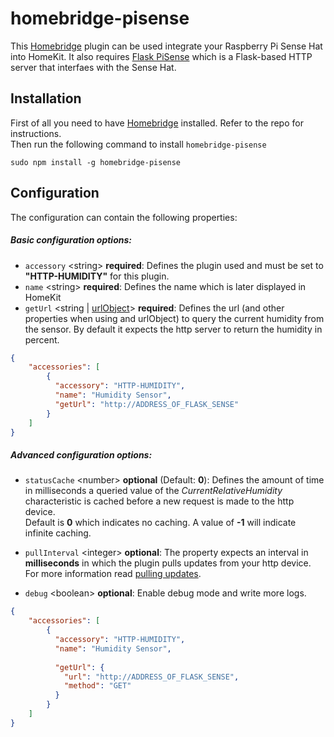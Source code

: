# homebridge-pisense

This [Homebridge](https://github.com/nfarina/homebridge) plugin can be used integrate your Raspberry Pi Sense Hat into HomeKit.  It also requires [Flask PiSense](https://github.com/perspectsite/flask-pisense) which is a Flask-based HTTP server that interfaes with the Sense Hat.

## Installation

First of all you need to have [Homebridge](https://github.com/nfarina/homebridge) installed. Refer to the repo for 
instructions.  
Then run the following command to install `homebridge-pisense`

```
sudo npm install -g homebridge-pisense
```

## Configuration

The configuration can contain the following properties:

##### Basic configuration options:

* `accessory` \<string\> **required**: Defines the plugin used and must be set to **"HTTP-HUMIDITY"** for this plugin.
* `name` \<string\> **required**: Defines the name which is later displayed in HomeKit
* `getUrl` \<string |  [urlObject](#urlobject)\> **required**: Defines the url (and other properties when using 
    and urlObject) to query the current humidity from the sensor. By default it expects the http server 
    to return the humidity in percent.

```json
{
    "accessories": [
        {
          "accessory": "HTTP-HUMIDITY",
          "name": "Humidity Sensor",
          "getUrl": "http://ADDRESS_OF_FLASK_SENSE"
        }   
    ]
}
```

##### Advanced configuration options:

* `statusCache` \<number\> **optional** \(Default: **0**\): Defines the amount of time in milliseconds a queried value 
   of the _CurrentRelativeHumidity_ characteristic is cached before a new request is made to the http device.  
   Default is **0** which indicates no caching. A value of **-1** will indicate infinite caching.

- `pullInterval` \<integer\> **optional**: The property expects an interval in **milliseconds** in which the plugin 
    pulls updates from your http device. For more information read [pulling updates](#the-pull-way).

- `debug` \<boolean\> **optional**: Enable debug mode and write more logs.

```json
{
    "accessories": [
        {
          "accessory": "HTTP-HUMIDITY",
          "name": "Humidity Sensor",
          
          "getUrl": {
            "url": "http://ADDRESS_OF_FLASK_SENSE",
            "method": "GET"
          }
        }   
    ]
}
```
